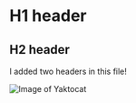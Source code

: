 # H1 header
## H2 header

I added two headers in this file!

![Image of Yaktocat](https://octodex.github.com/images/yaktocat.png)
